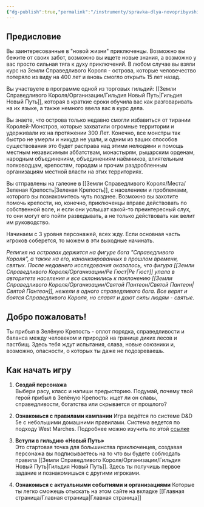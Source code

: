 ```yaml
---
{"dg-publish":true,"permalink":"/instrumenty/spravka-dlya-novopribyvshih/"}
---
```


## Предисловие
Вы заинтересованные в "новой жизни" приключенцы. Возможно вы бежите от своих забот, возможно вы ищете новые знания, а возможно у вас просто сильная тяга к духу приключений. В любом случае вы взяли курс на Земли Справедливого Короля - острова, которые человечество потеряло из виду на 400 лет и вновь смогло открыть 15 лет назад.

Вы участвуете в программе одной из торговых гильдий: [[Земли Справедливого Короля/Организации/Гильдия Новый Путь\|Гильдия Новый Путь]], которая в краткие сроки обучила вас как разговаривать на их языке, а также немного ввела вас в курс дела.

Вы знаете, что острова только недавно смогли избавиться от тирании Королей-Монстров, которые захватили огромные территории и удерживали их на протяжении 300 Лет. Конечно, все монстры так быстро не умерли и никуда не ушли, и одним из ваших способов существования это будет расправа над этими нелюдями и помощь местным независимым аббатствам, монастырям, рыцарским орденам, народным объединениям, объединениям наёмников, влиятельным полководцам, крепостям, городам и прочим раздробленным организациям местной власти на этих территориях.

Вы отправлены на галеоне в [[Земли Справедливого Короля/Места/Зеленая Крепость\|Зеленая Крепость]], с населением и проблемами, которого вы познакомитесь чуть позднее. Возможно вы захотите помочь крепости, но, конечно, приключенцы вправе действовать по собственной воле, и если они услышат какой-то преинтересный слух, то они могут его пойти разведывать, а не только действовать как велит им руководство.

Начинаем с 3 уровня персонажей, всех жду. Если основная часть игроков соберется, то можем в эти выходные начинать.

*Религия на островах держится на фигуре бога "Справедливого Короля", а также на его, канонизированных в прошлом времени, святых. После недавнего исследования оказалось, что фигура [[Земли Справедливого Короля/Организации/Ре Гюст\|Ре Гюст]] упала в авторитете населения и все склонились к поклонению [[Земли Справедливого Короля/Организации/Святой Пантеон/Святой Пантеон\|Святой Пантеон]], нежели в одного справедливого бога. Все верят и боятся Справедливого Короля, но славят и дают силы людям - святые.*

## Добро пожаловать!

Ты прибыл в Зелёную Крепость - оплот порядка, справедливости и баланса между человеком и природой на границе диких лесов и пастбищ. Здесь тебя ждут испытания, слава, новые союзники и, возможно, опасности, о которых ты даже не подозреваешь.

## Как начать игру

1. **Создай персонажа**  
Выбери расу, класс и напиши предысторию. Подумай, почему твой герой прибыл в Зелёную Крепость: ищет ли он славы, справедливости, богатства или скрывается от прошлого?

2. **Ознакомься с правилами кампании**
Игра ведётся по системе D&D 5e с небольшими домашними правилами. Система ведется по подходу West Marches. Подробнее можно изучить по этой [ссылке](https://longstoryshort.app/long/west-marches-language/#:~:text=West%20Marches%20%E2%80%94%20%D1%8D%D1%82%D0%BE%20%D1%81%D1%82%D0%B8%D0%BB%D1%8C%20%D0%B8%D0%B3%D1%80%D1%8B,%D0%BE%D1%82%D0%BF%D1%80%D0%B0%D0%B2%D0%BB%D1%8F%D1%8E%D1%89%D0%B8%D0%B5%D1%81%D1%8F%20%D0%BD%D0%B0%20%D0%B7%D0%B0%D0%B4%D0%B0%D0%BD%D0%B8%D1%8F%20%D0%B8%D0%BB%D0%B8%20%D0%BC%D0%B8%D1%81%D1%81%D0%B8%D0%B8.)

3. **Вступи в гильдию «Новый Путь»**  
Это стартовая точка для большинства приключенцев, создавая персонажа вы подписываетесь на то что вы будете соблюдать правила [[Земли Справедливого Короля/Организации/Гильдия Новый Путь\|Гильдия Новый Путь]]. Здесь ты получишь первое задание и познакомишься с другими игроками.

4. **Ознакомься с актуальными событиями и организациями**
Которые ты легко сможешь отыскать на этом сайте на вкладке [[Главная страница/Главная страница\|Главная страница]]